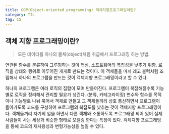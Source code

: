 ```yaml
---
title: OOP(Object-oriented programming) 객체지향프로그래밍이란?
category: TIL
tag: CS
---
```

## 객체 지향 프로그래밍이란?

>모든 데이터를 하나의 물체(object)처럼 취급해서 프로그래밍 하는 방법.

연관된 함수를 분류하여 그루핑하는 것이 핵심. 소프트웨어의 복잡성을 낮추기 위함.
로직을 상태와 행위로 이루어진 개게로 만드는 것이다. 이 객체들을 마치 레고 블럭처럼 조립해서 하나의 프로그램을 만드는 것이 객체지향 프로그래밍이라고 할 수 있다.

하나의 프로그램은 여러 로직의 집합이 모여 만들어진다. 프로그램이 복잡해질수록 기능별로 로직을 정리해서 관리할 필요가 생긴다. (분류, 카테고라이징) 변수와 함수를 목적이나 기능별로 나눠 묶어서 객체로 만들고 그 객체들끼리 상호 통신하면서 프로그램이 돌아가도록 코드를 구성하여 프로그램의 복잡도를 낮추는 것이 객체지향 프로그래밍이다. 객체들끼리 자기의 일을 하면서 다른 객체와 소통하도록 프로그래밍 되어 있어 실제 사람들이 사는 세상과 비슷한 형태로 모델링 한다는 특징이 있다. 객체지향 프로그래밍을 통해 코드의 재사용성과 변형가능성을 높일 수 있다. 
